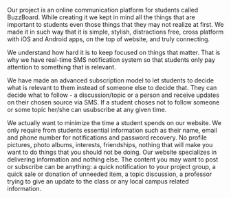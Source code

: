 Our project is an online communication platform for students called BuzzBoard.
While creating it we kept in mind all the things that are important to students even those things that they may not realize at first. We made it in such way that it is simple, stylish, distractions free, cross platform with iOS and Android apps, on the top of website, and truly connecting.

We understand how hard it is to keep focused on things that matter. That is why we have real-time SMS notification system so that students only pay attention to something that is relevant.

We have made an advanced subscription model to let students to decide what is relevant to them instead of someone else to decide that. They can decide what to follow - a discussion/topic or a person and receive updates on their chosen source via SMS. If a student choses not to follow someone or some topic her/she can usubscribe at any given time.

We actually want to minimize the time a student spends on our website. We only require from students essential information such as their name, email and phone number for notifications and password recovery. No profile pictures, photo albums, interests, friendships, nothing that will make you want to do things that you should not be doing.
Our website specializes in delivering information and nothing else. The content you may want to post or subscribe can be anything: a quick notification to your project group, a quick sale or donation of unneeded item, a topic discussion, a professor trying to give an update to the class or any local campus related information.

